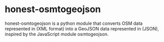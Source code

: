 # honest-osmtogeojson
honest-osmtogeojson is a python module that converts OSM data represented in (XML format) into a GeoJSON data represented in (JSON), inspired by the JavaScript module osmtogeojson.